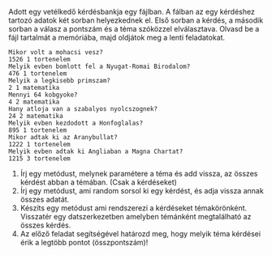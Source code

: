 Adott egy vetélkedő kérdésbankja egy fájlban. A fálban az egy kérdéshez tartozó adatok két sorban helyezkednek el. Első sorban a kérdés, a második sorban a válasz a pontszám és a téma szóközzel elválasztava. Olvasd be a fájl tartalmát a memóriába, majd oldjátok meg a lenti feladatokat.

```
Mikor volt a mohacsi vesz?
1526 1 tortenelem
Melyik evben bomlott fel a Nyugat-Romai Birodalom?
476 1 tortenelem
Melyik a legkisebb primszam?
2 1 matematika
Mennyi 64 kobgyoke?
4 2 matematika
Hany atloja van a szabalyos nyolcszognek?
24 2 matematika
Melyik evben kezdodott a Honfoglalas?
895 1 tortenelem
Mikor adtak ki az Aranybullat?
1222 1 tortenelem
Melyik evben adtak ki Angliaban a Magna Chartat?
1215 3 tortenelem
```
1. Írj egy metódust, melynek paramétere a téma és add vissza, az összes kérdést abban a témában. (Csak a kérdéseket)
2. Írj egy metódust, ami random sorsol ki egy kérdést, és adja vissza annak összes adatát.
3. Készíts egy metódust ami rendszerezi a kérdéseket témakörönként. Visszatér egy datszerkezetben amelyben témánként megtalálható az összes kérdés. 
4. Az előző feladat segítségével határozd meg, hogy melyik téma kérdései érik a legtöbb pontot (összpontszám)!